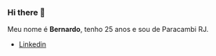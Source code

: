 ### Hi there 👋

Meu nome é **Bernardo**, tenho 25 anos e sou de Paracambi RJ. 

- [Linkedin](https://www.linkedin.com/in/bernardostogmuller/)




<!--
**BernardoSV/BernardoSV** is a ✨ _special_ ✨ repository because its `README.md` (this file) appears on your GitHub profile.

Here are some ideas to get you started:

- 🔭 I’m currently working on ...
- 🌱 I’m currently learning ...
- 👯 I’m looking to collaborate on ...
- 🤔 I’m looking for help with ...
- 💬 Ask me about ...
- 📫 How to reach me: ...
- 😄 Pronouns: ...
- ⚡ Fun fact: ...
-->
